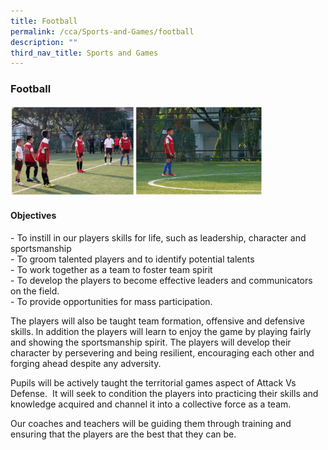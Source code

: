 ```yaml
---
title: Football
permalink: /cca/Sports-and-Games/football
description: ""
third_nav_title: Sports and Games
---
```

### Football

<img src="/images/football.png" 
     style="width:80%">
		 
#### Objectives

\- To instill in our players skills for life, such as leadership, character and sportsmanship<br>
\- To groom talented players and to identify potential talents <br>
\- To work together as a team to foster team spirit<br>
\- To develop the players to become effective leaders and communicators on the field.<br>
\- To provide opportunities for mass participation.

The players will also be taught team formation, offensive and defensive skills. In addition the players will learn to enjoy the game by playing fairly and showing the sportsmanship spirit. The players will develop their character by persevering and being resilient, encouraging each other and forging ahead despite any adversity.

  

Pupils will be actively taught the territorial games aspect of Attack Vs Defense.  It will seek to condition the players into practicing their skills and knowledge acquired and channel it into a collective force as a team. 

  

Our coaches and teachers will be guiding them through training and ensuring that the players are the best that they can be.